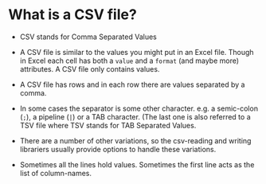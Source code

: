 # What is a CSV file?

* CSV stands for Comma Separated Values
* A CSV file is similar to the values you might put in an Excel file. Though in Excel each cell has both a `value` and a `format` (and maybe more) attributes. A CSV file only contains values.
* A CSV file has rows and in each row there are values separated by a comma.
* In some cases the separator is some other character. e.g. a semic-colon (`;`), a pipeline (`|`) or a TAB character. (The last one is also referred to a TSV file where TSV stands for TAB Separated Values.

* There are a number of other variations, so the csv-reading and writing librariers usually provide options to handle these variations.

* Sometimes all the lines hold values. Sometimes the first line acts as the list of column-names.

